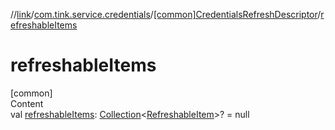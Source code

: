 //[link](../../index.md)/[com.tink.service.credentials](../index.md)/[[common]CredentialsRefreshDescriptor](index.md)/[refreshableItems](refreshable-items.md)



# refreshableItems  
[common]  
Content  
val [refreshableItems](refreshable-items.md): [Collection](https://kotlinlang.org/api/latest/jvm/stdlib/kotlin.collections/-collection/index.html)<[RefreshableItem](../../com.tink.model.credentials/[common]-refreshable-item/index.md)>? = null  



